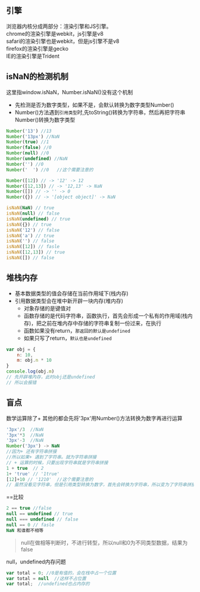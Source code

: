 ## 引擎
浏览器内核分成两部分：渲染引擎和JS引擎。<br>
chrome的渲染引擎是webkit，js引擎是v8<br>
safari的渲染引擎也是webkit，但是js引擎不是v8<br>
firefox的渲染引擎是gecko<br>
IE的渲染引擎是Trident

## 
## isNaN的检测机制
这里指window.isNaN，Number.isNaN()没有这个机制<br>
- 先检测是否为数字类型，如果不是，会默认转换为数字类型Number()
- Number()方法遇到`引用类型`时,先toString()转换为字符串，然后再把字符串Number()转换为数字类型

```javascript
Number('13') //13
Number('13px') //NaN
Number(true) //1
Number(false) //0
Number(null) //0  
Number(undefined) //NaN
Number('') //0   
Number('  ') //0   //这个需要注意的

Number([12]) // -> '12' -> 12
Number([12,13]) // -> '12,13' -> NaN
Number([]) // -> '' -> 0
Number({}) // -> '[object object]' -> NaN 

isNaN(NaN) // true
isNaN(null) // false   
isNaN(undefined) // true
isNaN({}) // true
isNaN('12') // false
isNaN('a') // true
isNaN('') // false 
isNaN([12]) // fasle  
isNaN([12,13]) // true 
isNaN([]) // false 
```

## 
## 堆栈内存
- 基本数据类型的值会存储在当前作用域下(栈内存)
- 引用数据类型会在堆中新开辟一块内存(堆内存)
    - 对象存储的是键值对
    - 函数存储的是代码字符串，函数执行，首先会形成一个私有的作用域(栈内存)，把之前在堆内存中存储的字符串复制一份过来，在执行
    - 函数如果没有return，`那返回的默认是undefined`
    - 如果只写了return，`默认也是undefined`

```javascript
var obj = {
    n: 10,
    m: obj.n * 10
}
console.log(obj.m) 
// 先开辟堆内存，此时obj还是undefined
// 所以会报错
```

## 
## 盲点
数学运算除了+ 其他的都会先将'3px'用Number()方法转换为数字再进行运算

```javascript
'3px'/3  //NaN
'3px'*3  //NaN
'3px'-3  //NaN
Number('3px') -> NaN
//因为+ 还有字符串拼接
//所以如果+ 遇到了字符串。就为字符串拼接
// + 运算的时候，只要出现字符串就是字符串拼接
1 + true  // 2
1+ 'true' // '1true'
[12]+10 // '1210'  //这个需要注意的
// 虽然没看见字符串，但是引用类型转换为数字，首先会转换为字符串，所以变为了字符串拼接
```

==比较
```javascript
2 == true //false 
null == undefined // true
null === undefined // false
null == 0 // fasle
NaN 和谁都不相等
```
> null在做相等判断时，不进行转型，所以null和0为不同类型数据，结果为false

null，undefined内存问题
```javascript
var total = 0; //0是有值的，会在栈中占一个位置
var total = null  //这样不占位置
var total;  //undefined也占内存的
```




